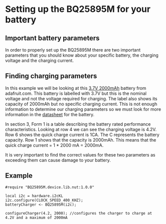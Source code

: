 # Setting up the BQ25895M for your battery #


## Important battery parameters ##

In order to properly set up the BQ25895M there are two important parameters that you should know about your specific battery, the charging voltage and the charging current. 

## Finding charging parameters ##
In this example we will be looking at this [3.7V 2000mAh]( https://www.adafruit.com/product/2011?gclid=EAIaIQobChMIh7uL6pP83AIVS0sNCh1NNQUsEAQYAiABEgKFA_D_BwE) battery from adafruit.com. This battery is labelled with 3.7V but this is the nominal voltage and not the voltage required for charging. The label also shows its capacity of 2000mAh but no specific charging current. This is not enough information to determine our charging parameters so we must look for more information in the [datasheet](https://cdn-shop.adafruit.com/datasheets/LiIon2000mAh37V.pdf) for the battery.

In section 3, Form 1 is a table describing the battery rated performance characteristics. Looking at row 4 we can see the charging voltage is 4.2V. Row 6 shows the quick charge current is 1CA. The C represents the battery capacity. Row 1 shows that the capacity is 2000mAh. This means that the quick charge current = 1 * 2000 mA =  2000mA.

It is very important to find the correct values for these two parameters as exceeding them can cause damage to your battery.

## Example ##

  
```squirrel
#require "BQ25895M.device.lib.nut:1.0.0"

local i2c = hardware.i2cKL
i2c.configure(CLOCK_SPEED_400_KHZ);
batteryCharger <- BQ25895M(i2c);

configureCharger(4.2, 2000); //configures the charger to charge at 4.2V and a maximum of 2000mA
```
